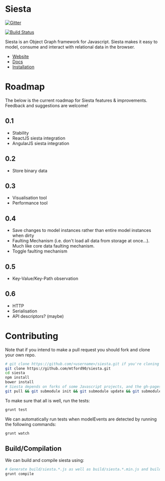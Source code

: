 Siesta
======

[![Gitter](https://badges.gitter.im/Join%20Chat.svg)](https://gitter.im/mtford90/siesta?utm_source=badge&utm_medium=badge&utm_campaign=pr-badge&utm_content=badge)

[![Build Status](https://travis-ci.org/mtford90/siesta.svg?branch=master)](https://travis-ci.org/mtford90/siesta)

Siesta is an Object Graph framework for Javascript. Siesta makes it easy to model, consume and interact with relational data in the browser.

* [Website](http://mtford.co.uk/siesta/)
* [Docs](http://mtford.co.uk/siesta/docs.html)
* [Installation](http://mtford.co.uk/siesta/docs.html#getting-started)

# Roadmap

The below is the current roadmap for Siesta features & improvements. Feedback and suggestions are welcome!

## 0.1
* Stability
* ReactJS siesta integration
* AngularJS siesta integration

## 0.2
* Store binary data

## 0.3
* Visualisation tool
* Performance tool

## 0.4
* Save changes to model instances rather than entire model instances when dirty
* Faulting Mechanism (i.e. don't load all data from storage at once...). Much like core data faulting mechanism.
* Toggle faulting mechanism

## 0.5
* Key-Value/Key-Path observation

## 0.6 
* HTTP
* Serialisation
* API descriptors? (maybe)

# Contributing

Note that if you intend to make a pull request you should fork and clone your own repo.

```bash
# git clone https://github.com/<username>/siesta.git if you're cloning your own repo.
git clone https://github.com/mtford90/siesta.git 
cd siesta
npm install 
bower install 
# Siesta depends on forks of some Javascript projects, and the gh-pages branch is also a submodule.
git pull && git submodule init && git submodule update && git submodule status
```

To make sure that all is well, run the tests:

```bash
grunt test
```

We can automatically run tests when modelEvents are detected by running the following commands:

```bash
grunt watch
```

## Build/Compilation

We can build and compile siesta using:

```bash
# Generate build/siesta.*.js as well as build/siesta.*.min.js and build/siesta.*.min.js.gz
grunt compile
```